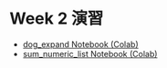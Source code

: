   # Week 2 演習
 
   - [dog_expand Notebook (Colab)](https://colab.research.google.com/drive/1Glp03UWiwzCW5KVitraYF14qbnepG5rl?usp=sharing)
   - [sum_numeric_list Notebook (Colab)](https://colab.research.google.com/drive/1C3GdYVbTlSAQODZiR3QTvmZFEA0IOlJS?usp=sharing)
